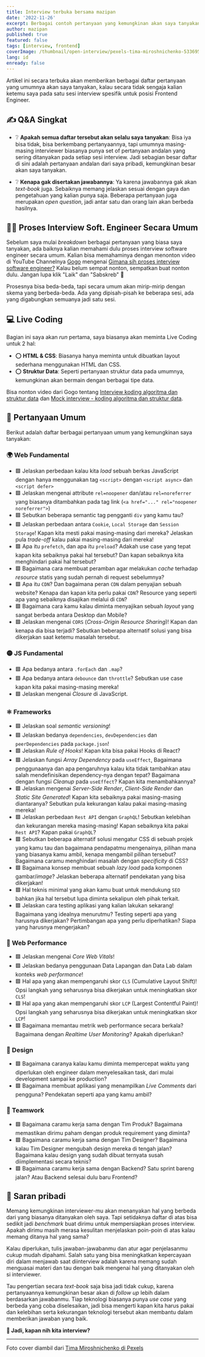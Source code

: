 ```yaml
---
title: Interview terbuka bersama mazipan
date: '2022-11-26'
excerpt: Berbagai contoh pertanyaan yang kemungkinan akan saya tanyakan kalau secara tidak sengaja diinterview oleh saya sebagai Frontend Engineer
author: mazipan
published: true
featured: false
tags: [interview, frontend]
coverImage: /thumbnail/open-interview/pexels-tima-miroshnichenko-5336951.jpg
lang: id
enready: false
---
```


Artikel ini secara terbuka akan memberikan berbagai daftar pertanyaan yang umumnya akan saya tanyakan, kalau secara tidak sengaja kalian ketemu saya pada satu sesi interview spesifik untuk posisi Frontend Engineer.

## ✍️ Q&A Singkat

- ❔ **Apakah semua daftar tersebut akan selalu saya tanyakan**: Bisa iya bisa tidak, bisa berkembang pertanyaannya, tapi umumnya masing-masing interviewer biasanya punya set of pertanyaan andalan yang sering ditanyakan pada setiap sesi interview. Jadi sebagian besar daftar di sini adalah pertanyaan andalan dari saya pribadi, kemungkinan besar akan saya tanyakan.

- ❔ **Kenapa gak disertakan jawabannya**: Ya karena jawabannya gak akan *text-book* juga. Sebaiknya memang jelaskan sesuai dengan gaya dan pengetahuan yang kalian punya saja. Beberapa pertanyaan juga merupakan *open question*, jadi antar satu dan orang lain akan berbeda hasilnya.

## 🧑‍🏫 Proses Interview Soft. Engineer Secara Umum

Sebelum saya mulai *breakdown* berbagai pertanyaan yang biasa saya tanyakan, ada baiknya kalian memahami dulu proses interview software engineer secara umum. 
Kalian bisa memahaminya dengan menonton video di YouTube Channelnya [Gogo](https://twitter.com/lwastuargo) mengenai [Gimana sih proses interview software engineer?](https://www.youtube.com/watch?v=gczDiFOWLOY)
Kalau belum sempat nonton, sempatkan buat nonton dulu. Jangan lupa klik "Laik" dan "Sabskreb" 👋

Prosesnya bisa beda-beda, tapi secara umum akan mirip-mirip dengan skema yang berbeda-beda. Ada yang dipisah-pisah ke beberapa sesi, ada yang digabungkan semuanya jadi satu sesi.

## 💻 Live Coding

Bagian ini saya akan *run* pertama, saya biasanya akan meminta Live Coding untuk 2 hal:

- ⭕️ **HTML & CSS**: Biasanya hanya meminta untuk dibuatkan layout sederhana menggunakan HTML dan CSS.
- ⭕️ **Struktur Data**: Seperti pertanyaan struktur data pada umumnya, kemungkinan akan bermain dengan berbagai tipe data.

Bisa nonton video dari Gogo tentang [Interview koding algoritma dan struktur data](https://www.youtube.com/watch?v=MkQEaIZkhYQ&t=484s) dan [Mock interview - koding algoritma dan struktur data](https://www.youtube.com/watch?v=8s1Vh_7symo).

## 📝 Pertanyaan Umum

Berikut adalah daftar berbagai pertanyaan umum yang kemungkinan saya tanyakan:

### 🌍 Web Fundamental

- 🟩 Jelaskan perbedaan kalau kita *load* sebuah berkas JavaScript dengan hanya menggunakan tag `<script>` dengan `<script async>` dan `<script defer>`
- 🟩 Jelaskan mengenai attribute `rel=noopener` dan/atau `rel=noreferrer` yang biasanya ditambahkan pada tag link (`<a href="..." rel="noopener noreferrer">`)
- 🟩 Sebutkan beberapa semantic tag pengganti `div` yang kamu tau?
- 🟩 Jelaskan perbedaan antara `Cookie`, `Local Storage` dan `Session Storage`! Kapan kita mesti pakai masing-masing dari mereka? Jelaskan pula *trade-off* kalau pakai masing-masing dari mereka!
- 🟩 Apa itu `prefetch`, dan apa itu `preload`? Adakah use case yang tepat kapan kita sebaiknya pakai hal tersebut? Dan kapan sebaiknya kita menghindari pakai hal tersebut?
- 🟩 Bagaimana cara membuat peramban agar melakukan *cache* terhadap *resource* statis yang sudah pernah di request sebelumnya?
- 🟩 Apa itu `CDN`? Dan bagaimana peran `CDN` dalam penyajian sebuah website? Kenapa dan kapan kita perlu pakai `CDN`? Resource yang seperti apa yang sebaiknya disajikan melalui di `CDN`?
- 🟩 Bagaimana cara kamu kalau diminta menyajikan sebuah *layout* yang sangat berbeda antara Desktop dan Mobile?
- 🟩 Jelaskan mengenai `CORS` (*Cross-Origin Resource Sharing*)! Kapan dan kenapa dia bisa terjadi? Sebutkan beberapa alternatif solusi yang bisa dikerjakan saat ketemu masalah tersebut.

### 🟡 JS Fundamental

- 🟩 Apa bedanya antara `.forEach` dan `.map`?
- 🟩 Apa bedanya antara `debounce` dan `throttle`? Sebutkan use case kapan kita pakai masing-masing mereka!
- 🟩 Jelaskan mengenai *Closure* di JavaScript.

### ⚛️ Frameworks

- 🟩 Jelaskan soal *semantic versioning*!
- 🟩 Jelaskan bedanya `dependencies`, `devDependencies` dan `peerDependencies` pada `package.json`!
- 🟩 Jelaskan *Rule of Hooks*! Kapan kita bisa pakai Hooks di React?
- 🟩 Jelaskan fungsi *Array Dependency* pada `useEffect`, Bagaimana penggunaanya dan apa pengaruhnya kalau kita tidak tambahkan atau salah mendefinisikan dependency-nya dengan tepat? Bagaimana dengan fungsi *Cleanup* pada `useEffect`? Kapan kita menambahkannya?
- 🟩 Jelaskan mengenai *Server-Side Render*, *Client-Side Render* dan *Static Site Generated*! Kapan kita sebaiknya pakai masing-masing diantaranya? Sebutkan pula kekurangan kalau pakai masing-masing mereka!
- 🟩 Jelaskan perbedaan `Rest API` dengan `GraphQL`! Sebutkan kelebihan dan kekurangan mereka masing-masing! Kapan sebaiknya kita pakai `Rest API`? Kapan pakai `GraphQL`?
- 🟩 Sebutkan beberapa alternatif solusi mengatur CSS di sebuah projek yang kamu tau dan bagaimana pendapatmu mengenainya, pilihan mana yang biasanya kamu ambil, kenapa mengambil pilihan tersebut? Bagaimana caramu menghindari masalah dengan *specificity* di CSS?
- 🟩 Bagaimana konsep membuat sebuah *lazy load* pada komponen gambar/*image*? Jelaskan beberapa alternatif pendekatan yang bisa dikerjakan!
- 🟩 Hal teknis minimal yang akan kamu buat untuk mendukung `SEO` bahkan jika hal tersebut lupa diminta sekalipun oleh pihak terkait.
- 🟩 Jelaskan cara testing aplikasi yang kalian lakukan sekarang! Bagaimana yang idealnya menurutmu? Testing seperti apa yang harusnya dikerjakan? Pertimbangan apa yang perlu diperhatikan? Siapa yang harusnya mengerjakan?

### 💫 Web Performance

- 🟩 Jelaskan mengenai *Core Web Vitals*!
- 🟩 Jelaskan bedanya penggunaan Data Lapangan dan Data Lab dalam konteks *web performance*!
- 🟩 Hal apa yang akan mempengaruhi skor `CLS` (Cumulative Layout Shift)! Opsi langkah yang seharusnya bisa dikerjakan untuk meningkatkan skor `CLS`!
- 🟩 Hal apa yang akan mempengaruhi skor `LCP` (Largest Contentful Paint)! Opsi langkah yang seharusnya bisa dikerjakan untuk meningkatkan skor `LCP`!
- 🟩 Bagaimana memantau metrik web performance secara berkala? Bagaimana dengan *Realtime User Monitoring*? Apakah diperlukan?

### 💅 Design

- 🟩 Bagaimana caranya kalau kamu diminta mempercepat waktu yang diperlukan oleh engineer dalam menyelesaikan task, dari mulai development sampai ke production?
- 🟩 Bagaimana membuat aplikasi yang menampilkan *Live Comments* dari pengguna? Pendekatan seperti apa yang kamu ambil?

### 🤝 Teamwork

- 🟩 Bagaimana caramu kerja sama dengan Tim Produk? Bagaimana memastikan dirimu paham dengan produk requirement yang diminta?
- 🟩 Bagaimana caramu kerja sama dengan Tim Designer? Bagaimana kalau Tim Designer mengubah design mereka di tengah jalan? Bagaimana kalau design yang sudah dibuat ternyata susah diimplementasi secara teknis?
- 🟩 Bagaimana caramu kerja sama dengan Backend? Satu sprint bareng jalan? Atau Backend selesai dulu baru Frontend?

## 💌 Saran pribadi

Memang kemungkinan interviewer-mu akan menanyakan hal yang berbeda dari yang biasanya ditanyakan oleh saya. 
Tapi setidaknya daftar di atas bisa sedikit jadi *benchmark* buat dirimu untuk mempersiapkan proses interview.
Apakah dirimu masih merasa kesulitan menjelaskan poin-poin di atas kalau memang ditanya hal yang sama?

Kalau diperlukan, tulis jawaban-jawabanmu dan atur agar penjelasanmu cukup mudah dipahami.
Salah satu yang bisa meningkatkan kepercayaan diri dalam menjawab saat diinterview adalah karena memang sudah menguasai materi dan tau dengan baik mengenai hal yang ditanyakan oleh si interviewer.

Tau pengertian secara *text-book* saja bisa jadi tidak cukup, karena pertanyaannya kemungkinan besar akan di *follow up* lebih dalam berdasarkan jawabanmu.
Tiap teknologi biasanya punya *use case* yang berbeda yang coba diselesaikan, jadi bisa mengerti kapan kita harus pakai dan kelebihan serta kekurangan teknologi tersebut akan membantu dalam memberikan jawaban yang baik.

**🤺 Jadi, kapan nih kita interview?**

---

Foto cover diambil dari [Tima Miroshnichenko di Pexels](https://www.pexels.com/photo/a-woman-interviewing-a-man-5336951/)
